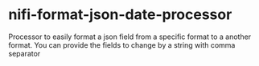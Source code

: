 # nifi-format-json-date-processor
Processor to easily format a json field from a specific format to a another format. You can provide the fields to change by a string with comma separator
